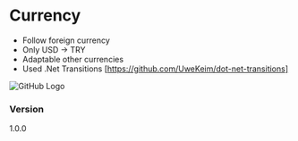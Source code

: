 # Currency

- Follow foreign currency
- Only USD -> TRY 
- Adaptable other currencies
- Used .Net Transitions [https://github.com/UweKeim/dot-net-transitions]

![GitHub Logo](/images/logo.png)

### Version
1.0.0
